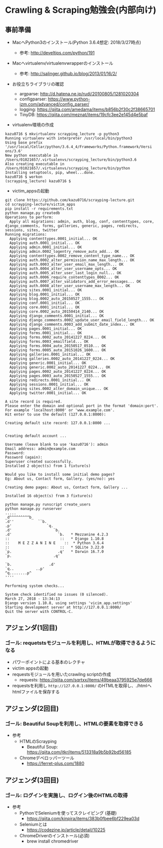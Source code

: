 # Crawling & Scraping勉強会(内部向け)

## 事前準備
- MacへPython3のインストール(Python 3.6.4想定: 2018/3/27時点)
    - 参考: http://develtips.com/python/191
- Macへvirtualenv/virtualenvwrapperのインストール
    - 参考: http://salinger.github.io/blog/2013/01/16/2/
- お役立ちライブラリの確認
    - argparse: http://d.hatena.ne.jp/rudi/20100805/1281020304
    - configparser: https://www.python-izm.com/advanced/config_parser/
    - logging: https://qiita.com/amedama/items/b856b2f30c2f38665701
    - TinyDB: https://qiita.com/meznat/items/19cfc3ee2e145d4e5baf

- virtualenv環境の作成

```
kazu0716 $ mkvirtualenv scrayping_lecture -p python3
Running virtualenv with interpreter /usr/local/bin/python3
Using base prefix '/usr/local/Cellar/python/3.6.4_4/Frameworks/Python.framework/Versi
ons/3.6'
New python executable in /Users/01021657/.virtualenvs/scrayping_lecture/bin/python3.6
Also creating executable in /Users/01021657/.virtualenvs/scrayping_lecture/bin/python
Installing setuptools, pip, wheel...done.
kazu0716 $ workon
(scrayping_lecture) kazu0716 $
```

- victim_appsの起動

```
git clone https://github.com/kazu0716/scrayping-lecture.git
cd scrayping-lecture/victim_apps
pip install -r requirements.txt
python manage.py createdb
Operations to perform:
  Apply all migrations: admin, auth, blog, conf, contenttypes, core, django_comments, forms, galleries, generic, pages, redirects, sessions, sites, twitter
Running migrations:
  Applying contenttypes.0001_initial... OK
  Applying auth.0001_initial... OK
  Applying admin.0001_initial... OK
  Applying admin.0002_logentry_remove_auto_add... OK
  Applying contenttypes.0002_remove_content_type_name... OK
  Applying auth.0002_alter_permission_name_max_length... OK
  Applying auth.0003_alter_user_email_max_length... OK
  Applying auth.0004_alter_user_username_opts... OK
  Applying auth.0005_alter_user_last_login_null... OK
  Applying auth.0006_require_contenttypes_0002... OK
  Applying auth.0007_alter_validators_add_error_messages... OK
  Applying auth.0008_alter_user_username_max_length... OK
  Applying sites.0001_initial... OK
  Applying blog.0001_initial... OK
  Applying blog.0002_auto_20150527_1555... OK
  Applying conf.0001_initial... OK
  Applying core.0001_initial... OK
  Applying core.0002_auto_20150414_2140... OK
  Applying django_comments.0001_initial... OK
  Applying django_comments.0002_update_user_email_field_length... OK
  Applying django_comments.0003_add_submit_date_index... OK
  Applying pages.0001_initial... OK
  Applying forms.0001_initial... OK
  Applying forms.0002_auto_20141227_0224... OK
  Applying forms.0003_emailfield... OK
  Applying forms.0004_auto_20150517_0510... OK
  Applying forms.0005_auto_20151026_1600... OK
  Applying galleries.0001_initial... OK
  Applying galleries.0002_auto_20141227_0224... OK
  Applying generic.0001_initial... OK
  Applying generic.0002_auto_20141227_0224... OK
  Applying pages.0002_auto_20141227_0224... OK
  Applying pages.0003_auto_20150527_1555... OK
  Applying redirects.0001_initial... OK
  Applying sessions.0001_initial... OK
  Applying sites.0002_alter_domain_unique... OK
  Applying twitter.0001_initial... OK

A site record is required.
Please enter the domain and optional port in the format 'domain:port'.
For example 'localhost:8000' or 'www.example.com'.
Hit enter to use the default (127.0.0.1:8000):

Creating default site record: 127.0.0.1:8000 ...


Creating default account ...

Username (leave blank to use 'kazu0716'): admin
Email address: admin@example.com
Password:
Password (again):
Superuser created successfully.
Installed 2 object(s) from 1 fixture(s)

Would you like to install some initial demo pages?
Eg: About us, Contact form, Gallery. (yes/no): yes

Creating demo pages: About us, Contact form, Gallery ...

Installed 16 object(s) from 3 fixture(s)

python manage.py runscript create_users
python manage.py runserver
.....
_d^^^^^^^^^b_
.d''           ``b.
.p'                `q.
.d'                   `b.
.d'                     `b.   * Mezzanine 4.2.3
::                       ::   * Django 1.10.8
::    M E Z Z A N I N E    ::  * Python 3.6.4
::                       ::   * SQLite 3.22.0
`p.                     .q'   * Darwin 16.7.0
`p.                   .q'

`b.                 .d'
`q..          ..p'
^q........p^
''''

Performing system checks...

System check identified no issues (0 silenced).
March 27, 2018 - 13:34:13
Django version 1.10.8, using settings 'vicim_app.settings'
Starting development server at http://127.0.0.1:8000/
Quit the server with CONTROL-C.
```

## アジェンダ(1回目)
### ゴール: requetstsモジュールを利用し、HTMLが取得できるようになる

- パワーポイントによる基本のレクチャ
- victim appsの起動
- requestsモジュールを用いたcrawilng scriptの作成
     - requests: https://qiita.com/sqrtxx/items/49beaa3795925e7de666
- requestsを利用し `http://127.0.0.1:8000/` のHTMLを取得し、./htmlへhtmlファイルを保存する

## アジェンダ(2回目)
### ゴール: Beautiful Soupを利用し、HTMLの要素を取得できる

- 参考
    - HTMLのScrayping
        - Beautiful Soup: https://qiita.com/itkr/items/513318a9b5b92bd56185
    - Chromeデベロッパーツール
        - https://ferret-plus.com/1880

## アジェンダ(3回目)
### ゴール: ログインを実施し、ログイン後のHTMLの取得

- 参考
    - PythonでSeleniumを使ってスクレイピング (基礎)
        - https://qiita.com/kinpira/items/383b0fbee6bf229ea03d
    - Seleniumとは
        - https://codezine.jp/article/detail/10225
    - ChromeDriverのインストール(必須)
        - brew install chromedriver
